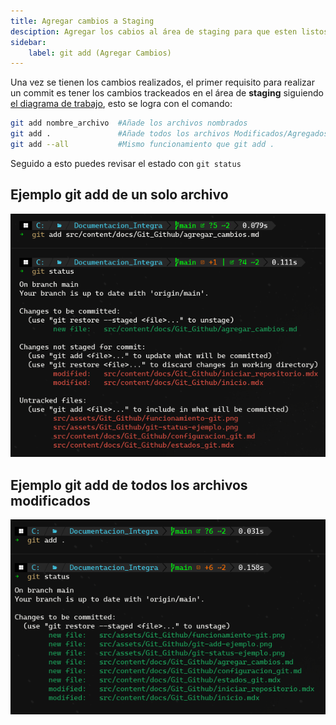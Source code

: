 ```yaml
---
title: Agregar cambios a Staging
desciption: Agregar los cabios al área de staging para que esten listos a su postior commit
sidebar:
    label: git add (Agregar Cambios)
---
```


Una vez se tienen los cambios realizados, el primer requisito para realizar un commit es tener los cambios trackeados en el área de **staging** siguiendo [el diagrama de trabajo](/Documentacion_Integra/git_github/inicio#como-funciona-git), esto se logra con el comando:

```bash
git add nombre_archivo  #Añade los archivos nombrados
git add .               #Añade todos los archivos Modificados/Agregados
git add --all           #Mismo funcionamiento que git add .
```

Seguido a esto puedes revisar el estado con `git status`

## Ejemplo git add de un solo archivo
![Ejemplo de git add a un archivo](../../../assets/Git_Github/git-add-ejemplo.png)

## Ejemplo git add de todos los archivos modificados
![Ejemplo de git add a todos los archivos](../../../assets/Git_Github/git-add-todos-ejemplo.png)

